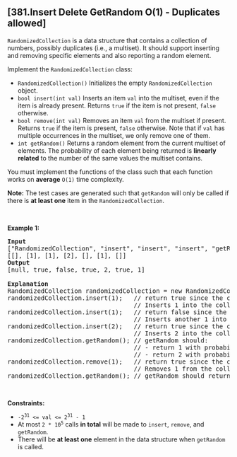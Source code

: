 ## [381.Insert Delete GetRandom O(1) - Duplicates allowed]
<p><code>RandomizedCollection</code> is a data structure that contains a collection of numbers, possibly duplicates (i.e., a multiset). It should support inserting and removing specific elements and also reporting a random element.</p>

<p>Implement the <code>RandomizedCollection</code> class:</p>

<ul>
	<li><code>RandomizedCollection()</code> Initializes the empty <code>RandomizedCollection</code> object.</li>
	<li><code>bool insert(int val)</code> Inserts an item <code>val</code> into the multiset, even if the item is already present. Returns <code>true</code> if the item is not present, <code>false</code> otherwise.</li>
	<li><code>bool remove(int val)</code> Removes an item <code>val</code> from the multiset if present. Returns <code>true</code> if the item is present, <code>false</code> otherwise. Note that if <code>val</code> has multiple occurrences in the multiset, we only remove one of them.</li>
	<li><code>int getRandom()</code> Returns a random element from the current multiset of elements. The probability of each element being returned is <strong>linearly related</strong> to the number of the same values the multiset contains.</li>
</ul>

<p>You must implement the functions of the class such that each function works on <strong>average</strong> <code>O(1)</code> time complexity.</p>

<p><strong>Note:</strong> The test cases are generated such that <code>getRandom</code> will only be called if there is <strong>at least one</strong> item in the <code>RandomizedCollection</code>.</p>

<p>&nbsp;</p>
<p><strong class="example">Example 1:</strong></p>

<pre>
<strong>Input</strong>
[&quot;RandomizedCollection&quot;, &quot;insert&quot;, &quot;insert&quot;, &quot;insert&quot;, &quot;getRandom&quot;, &quot;remove&quot;, &quot;getRandom&quot;]
[[], [1], [1], [2], [], [1], []]
<strong>Output</strong>
[null, true, false, true, 2, true, 1]

<strong>Explanation</strong>
RandomizedCollection randomizedCollection = new RandomizedCollection();
randomizedCollection.insert(1);   // return true since the collection does not contain 1.
                                  // Inserts 1 into the collection.
randomizedCollection.insert(1);   // return false since the collection contains 1.
                                  // Inserts another 1 into the collection. Collection now contains [1,1].
randomizedCollection.insert(2);   // return true since the collection does not contain 2.
                                  // Inserts 2 into the collection. Collection now contains [1,1,2].
randomizedCollection.getRandom(); // getRandom should:
                                  // - return 1 with probability 2/3, or
                                  // - return 2 with probability 1/3.
randomizedCollection.remove(1);   // return true since the collection contains 1.
                                  // Removes 1 from the collection. Collection now contains [1,2].
randomizedCollection.getRandom(); // getRandom should return 1 or 2, both equally likely.
</pre>

<p>&nbsp;</p>
<p><strong>Constraints:</strong></p>

<ul>
	<li><code>-2<sup>31</sup> &lt;= val &lt;= 2<sup>31</sup> - 1</code></li>
	<li>At most <code>2 * 10<sup>5</sup></code> calls <strong>in total</strong> will be made to <code>insert</code>, <code>remove</code>, and <code>getRandom</code>.</li>
	<li>There will be <strong>at least one</strong> element in the data structure when <code>getRandom</code> is called.</li>
</ul>
